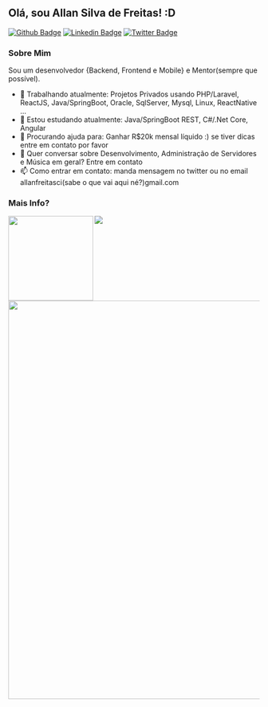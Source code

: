 ## Olá, sou Allan Silva de Freitas! :D

[![Github Badge](https://img.shields.io/badge/-Github-000?style=flat-square&logo=Github&logoColor=white&link=https://github.com/allanfreitas)](https://github.com/fagnerpsantos)
[![Linkedin Badge](https://img.shields.io/badge/-LinkedIn-blue?style=flat-square&logo=Linkedin&logoColor=white&link=https://www.linkedin.com/in/allansfreitas/)](https://www.linkedin.com/in/fagnerpsantos/)
[![Twitter Badge](https://img.shields.io/badge/-Twitter-1ca0f1?style=flat-square&labelColor=1ca0f1&logo=twitter&logoColor=white&link=https://twitter.com/fagnerpsantos)](https://twitter.com/allanfreitas)

<!--
**allanfreitas/allanfreitas** is a ✨ _special_ ✨ repository because its `README.md` (this file) appears on your GitHub profile.
-->

### Sobre Mim
Sou um desenvolvedor {Backend, Frontend e Mobile} e Mentor(sempre que possível).

- 🔭 Trabalhando atualmente: Projetos Privados usando PHP/Laravel, ReactJS, Java/SpringBoot, Oracle, SqlServer, Mysql, Linux, ReactNative ...
- 🌱 Estou estudando atualmente: Java/SpringBoot REST, C#/.Net Core, Angular
- 🤔 Procurando ajuda para: Ganhar R$20k mensal líquido :) se tiver dicas entre em contato por favor
- 💬 Quer conversar sobre Desenvolvimento, Administração de Servidores e Música em geral? Entre em contato
- 📫 Como entrar em contato: manda mensagem no twitter ou no email allanfreitasci(sabe o que vai aqui né?)gmail.com

### Mais Info?
<div>
  <img height="170" align="left" src="https://github-readme-stats.vercel.app/api/top-langs/?username=allanfreitas&layout=compact&langs_count=8&locale=pt-BR" />
  <img src="https://github-readme-stats.vercel.app/api?username=allanfreitas&count_private=true&include_all_commits=true&locale=pt-BR" />
</div>

<a href="https://github.com/allanfreitas">
  <img width=800 src="https://github-profile-trophy.vercel.app/?username=allanfreitas&column=7&locale=pt-BR"/>
</a>
